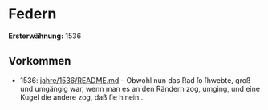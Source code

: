# Federn

**Ersterwähnung:** 1536

## Vorkommen
- 1536: [jahre/1536/README.md](../jahre/1536/README.md) – Obwohl nun das Rad ſo ſhwebte, groß
und umgängig war, wenn man es an den Rändern zog,
umging, und eine Kugel die andere zog, daß ſie hinein...
